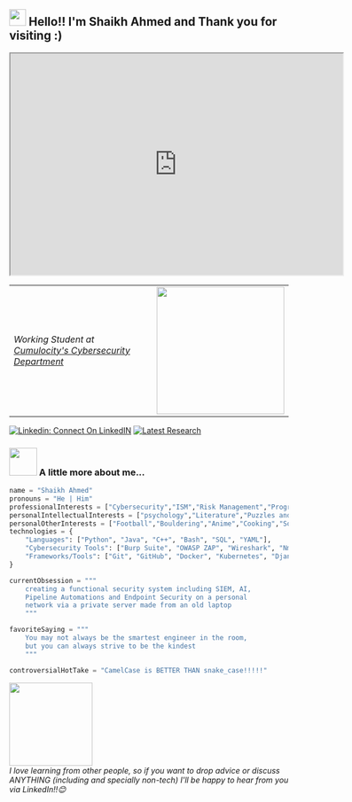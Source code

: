 <h2>
  <img src="https://media4.giphy.com/media/v1.Y2lkPTc5MGI3NjExYjkza2E2YTZnNXUza2pzN3BlZXB3a3BpMjJzbTJoemMxNTltbzdlaCZlcD12MV9pbnRlcm5hbF9naWZfYnlfaWQmY3Q9cw/ocVFpiaTCxly9SKDit/giphy.gif" width="30"/> 
  Hello!! I'm Shaikh Ahmed and Thank you for visiting :)
</h2>
<iframe src="https://shaikhahme.github.io/" width="600" height="400"></iframe>

<table>
  <tr>
    <td>
      <p>
        <em>Working Student at 
        <a href="https://www.cumulocity.com">Cumulocity's Cybersecurity Department</a></em>
      </p>
    </td>
    <td>
      <img src="https://media2.giphy.com/media/v1.Y2lkPTc5MGI3NjExaDVqNGZ2ZDkzMGwwd296dHRyYzg0eTdqYWo0MWdieG5jbm1uajVkbCZlcD12MV9pbnRlcm5hbF9naWZfYnlfaWQmY3Q9Zw/CuuSHzuc0O166MRfjt/giphy.gif" width="230">
    </td>
  </tr>
</table>

[![Linkedin: Connect On LinkedIN](https://img.shields.io/badge/-Connect%20On%20LinkedIn-blue?style=flat-square&logo=Linkedin&logoColor=white&link=https://www.linkedin.com/in/shaikh-ahmed-5199a122b/)](https://www.linkedin.com/in/shaikh-ahmed-5199a122b/)
[![Latest Research](https://img.shields.io/badge/-Latest%20Research!-green?style=flat-square&link=https://ieeexplore.ieee.org/document/10592406)](https://ieeexplore.ieee.org/document/10592406)

### <img src="https://media.giphy.com/media/VgCDAzcKvsR6OM0uWg/giphy.gif" width="50"> A little more about me...  

```python
name = "Shaikh Ahmed"
pronouns = "He | Him"
professionalInterests = ["Cybersecurity","ISM","Risk Management","Programming","DevSecOps"]
personalIntellectualInterests = ["psychology","Literature","Puzzles and CTF","Sociology"]
personalOtherInterests = ["Football","Bouldering","Anime","Cooking","Socialising"]
technologies = {
    "Languages": ["Python", "Java", "C++", "Bash", "SQL", "YAML"],
    "Cybersecurity Tools": ["Burp Suite", "OWASP ZAP", "Wireshark", "Nmap", "Netcat", "GHAS"],
    "Frameworks/Tools": ["Git", "GitHub", "Docker", "Kubernetes", "Django", "Spring", "Maven"]
}

currentObsession = """
    creating a functional security system including SIEM, AI,
    Pipeline Automations and Endpoint Security on a personal
    network via a private server made from an old laptop
    """

favoriteSaying = """
    You may not always be the smartest engineer in the room,
    but you can always strive to be the kindest
    """

controversialHotTake = "CamelCase is BETTER THAN snake_case!!!!!"
```

<img src="https://media2.giphy.com/media/v1.Y2lkPTc5MGI3NjExbWt1c2s5NG9iZnpqbXY1bjQzZDlrMTBob3N3MzAyNjJsaG16d3NjciZlcD12MV9pbnRlcm5hbF9naWZfYnlfaWQmY3Q9cw/8yI3Ne21rAjHDFzjPG/giphy.gif
" width="150">
<br>
<em>I love learning from other people, so if you want to drop advice or discuss ANYTHING (including and specially non-tech) I'll be happy to hear from you via LinkedIn!!😊</em>
